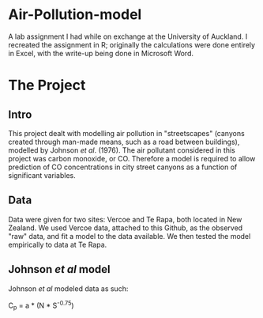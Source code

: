 # Air-Pollution-model
A lab assignment I had while on exchange at the University of Auckland. I recreated the assignment in R; originally the calculations were done entirely in Excel, with the write-up being done in Microsoft Word.

# The Project

## Intro
This project dealt with modelling air pollution in "streetscapes" (canyons created through man-made means, such as a road between buildings), modelled by Johnson *et al*. (1976). The air pollutant considered in this project was carbon monoxide, or CO. Therefore a model is required to allow prediction of CO concentrations in city street canyons as a function of significant variables.

## Data

Data were given for two sites: Vercoe and Te Rapa, both located in New Zealand. We used Vercoe data, attached to this Github, as the observed "raw" data, and fit a model to the data available. We then tested the model empirically to data at Te Rapa.

## Johnson *et al* model

Johnson *et al* modeled data as such:

C<sub>p</sub> = a * (N * S<sup>-0.75</sup>)

